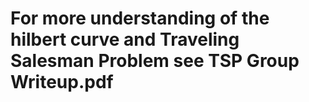 # For more understanding of the hilbert curve and Traveling Salesman Problem see TSP Group Writeup.pdf

